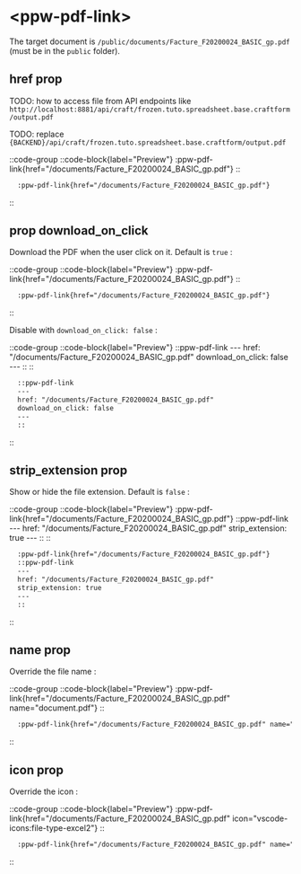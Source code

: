 # \<ppw-pdf-link\>

The target document is `/public/documents/Facture_F20200024_BASIC_gp.pdf`
(must be in the `public` folder).

## href prop

TODO: how to access file from API endpoints like
`http://localhost:8881/api/craft/frozen.tuto.spreadsheet.base.craftform/output.pdf`

TODO: replace `{BACKEND}/api/craft/frozen.tuto.spreadsheet.base.craftform/output.pdf`

::code-group
  ::code-block{label="Preview"}
    :ppw-pdf-link{href="/documents/Facture_F20200024_BASIC_gp.pdf"}
  ::
  
  ```markdown [Code]
    :ppw-pdf-link{href="/documents/Facture_F20200024_BASIC_gp.pdf"}
  ```
::

## prop download_on_click

Download the PDF when the user click on it.
Default is `true` :

::code-group
  ::code-block{label="Preview"}
    :ppw-pdf-link{href="/documents/Facture_F20200024_BASIC_gp.pdf"}
  ::
  
  ```markdown [Code]
    :ppw-pdf-link{href="/documents/Facture_F20200024_BASIC_gp.pdf"}
  ```
::

Disable with `download_on_click: false` :

::code-group
  ::code-block{label="Preview"}
    ::ppw-pdf-link
    ---
    href: "/documents/Facture_F20200024_BASIC_gp.pdf"
    download_on_click: false
    ---
    ::
  ::
  
  ```markdown [Code]
    ::ppw-pdf-link
    ---
    href: "/documents/Facture_F20200024_BASIC_gp.pdf"
    download_on_click: false
    ---
    ::
  ```
::

## strip_extension prop

Show or hide the file extension.
Default is `false` :

::code-group
  ::code-block{label="Preview"}
    :ppw-pdf-link{href="/documents/Facture_F20200024_BASIC_gp.pdf"}
    ::ppw-pdf-link
    ---
    href: "/documents/Facture_F20200024_BASIC_gp.pdf"
    strip_extension: true
    ---
    ::
  ::
  
  ```markdown [Code]
    :ppw-pdf-link{href="/documents/Facture_F20200024_BASIC_gp.pdf"}
    ::ppw-pdf-link
    ---
    href: "/documents/Facture_F20200024_BASIC_gp.pdf"
    strip_extension: true
    ---
    ::
  ```
::

## name prop

Override the file name :

::code-group
  ::code-block{label="Preview"}
    :ppw-pdf-link{href="/documents/Facture_F20200024_BASIC_gp.pdf" name="document.pdf"}
  ::
  
  ```markdown [Code]
    :ppw-pdf-link{href="/documents/Facture_F20200024_BASIC_gp.pdf" name="document.pdf"}
  ```
::


## icon prop

Override the icon :

::code-group
  ::code-block{label="Preview"}
    :ppw-pdf-link{href="/documents/Facture_F20200024_BASIC_gp.pdf" icon="vscode-icons:file-type-excel2"}
  ::
  
  ```markdown [Code]
    :ppw-pdf-link{href="/documents/Facture_F20200024_BASIC_gp.pdf" name="document.pdf"}
  ```
::

